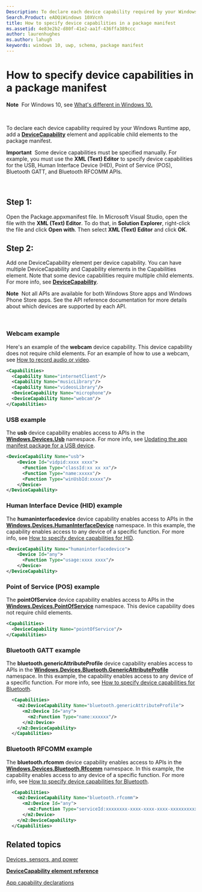 ```yaml
---
Description: To declare each device capability required by your Windows Runtime app, add a DeviceCapability element and applicable child elements to the package manifest.
Search.Product: eADQiWindows 10XVcnh
title: How to specify device capabilities in a package manifest
ms.assetid: 4e83e2b2-d80f-41e2-aa1f-436ffa389ccc
author: laurenhughes
ms.author: lahugh
keywords: windows 10, uwp, schema, package manifest
---
```


# How to specify device capabilities in a package manifest


**Note**  For Windows 10, see [What's different in Windows 10.](uapmanifestschema/what-s-changed-in-windows-10.md)

 

To declare each device capability required by your Windows Runtime app, add a [**DeviceCapability**](https://msdn.microsoft.com/library/windows/apps/br211430) element and applicable child elements to the package manifest.

**Important**  Some device capabilities must be specified manually. For example, you must use the **XML (Text) Editor** to specify device capabilities for the USB, Human Interface Device (HID), Point of Service (POS), Bluetooth GATT, and Bluetooth RFCOMM APIs.

 

## Step 1:


Open the Package.appxmanifest file. In Microsoft Visual Studio, open the file with the **XML (Text) Editor**. To do that, in **Solution Explorer**, right-click the file and click **Open with**. Then select **XML (Text) Editor** and click **OK**.

## Step 2:


Add one DeviceCapability element per device capability. You can have multiple DeviceCapability and Capability elements in the Capabilities element. Note that some device capabilities require multiple child elements. For more info, see [**DeviceCapability**](https://msdn.microsoft.com/library/windows/apps/br211430).

**Note**  Not all APIs are available for both Windows Store apps and Windows Phone Store apps. See the API reference documentation for more details about which devices are supported by each API.

 

### Webcam example

Here's an example of the **webcam** device capability. This device capability does not require child elements. For an example of how to use a webcam, see [How to record audio or video](https://msdn.microsoft.com/library/windows/apps/hh452798).

```XML
<Capabilities>
  <Capability Name="internetClient"/>
  <Capability Name="musicLibrary"/>
  <Capability Name="videosLibrary"/>
  <DeviceCapability Name="microphone"/>
  <DeviceCapability Name="webcam"/>
</Capabilities>
```

### USB example

The **usb** device capability enables access to APIs in the [**Windows.Devices.Usb**](https://msdn.microsoft.com/library/windows/apps/dn278466) namespace. For more info, see [Updating the app manifest package for a USB device](http://go.microsoft.com/fwlink/p/?LinkId=302259).

```XML
<DeviceCapability Name="usb">
    <Device Id="vidpid:xxxx xxxx">
      <Function Type="classId:xx xx xx"/>
      <Function Type="name:xxxxx"/>
      <Function Type="winUsbId:xxxxx"/>
    </Device>
</DeviceCapability>
```

### Human Interface Device (HID) example

The **humaninterfacedevice** device capability enables access to APIs in the [**Windows.Devices.HumanInterfaceDevice**](https://msdn.microsoft.com/library/windows/apps/dn264174) namespace. In this example, the capability enables access to any device of a specific function. For more info, see [How to specify device capabilities for HID](how-to-specify-device-capabilities-for-hid.md).

```XML
<DeviceCapability Name="humaninterfacedevice">
    <Device Id="any">
      <Function Type="usage:xxxx xxxx"/>
    </Device>
</DeviceCapability>
```

### Point of Service (POS) example

The **pointOfService** device capability enables access to APIs in the [**Windows.Devices.PointOfService**](https://msdn.microsoft.com/library/windows/apps/dn298071) namespace. This device capability does not require child elements.

```XML
<Capabilities>
  <DeviceCapability Name="pointOfService"/>
</Capabilities>
```

### Bluetooth GATT example

The **bluetooth.genericAttributeProfile** device capability enables access to APIs in the [**Windows.Devices.Bluetooth.GenericAttributeProfile**](https://msdn.microsoft.com/library/windows/apps/dn297685) namespace. In this example, the capability enables access to any device of a specific function. For more info, see [How to specify device capabilities for Bluetooth](how-to-specify-device-capabilities-for-bluetooth.md).

```XML
  <Capabilities>
    <m2:DeviceCapability Name="bluetooth.genericAttributeProfile">
      <m2:Device Id="any">
        <m2:Function Type="name:xxxxxx"/>
      </m2:Device>
    </m2:DeviceCapability>
  </Capabilities>
```

### Bluetooth RFCOMM example

The **bluetooth.rfcomm** device capability enables access to APIs in the [**Windows.Devices.Bluetooth.Rfcomm**](https://msdn.microsoft.com/library/windows/apps/dn263529) namespace. In this example, the capability enables access to any device of a specific function. For more info, see [How to specify device capabilities for Bluetooth](how-to-specify-device-capabilities-for-bluetooth.md).

```XML
  <Capabilities>
    <m2:DeviceCapability Name="bluetooth.rfcomm">
      <m2:Device Id="any">
        <m2:Function Type="serviceId:xxxxxxxx-xxxx-xxxx-xxxx-xxxxxxxxxxxx"/>
      </m2:Device>
    </m2:DeviceCapability>
  </Capabilities>
```

## Related topics


[Devices, sensors, and power](https://msdn.microsoft.com/library/windows/apps/mt204543)

[**DeviceCapability element reference**](https://msdn.microsoft.com/library/windows/apps/br211430)

[App capability declarations](https://msdn.microsoft.com/windows/uwp/packaging/app-capability-declarations)

 

 



